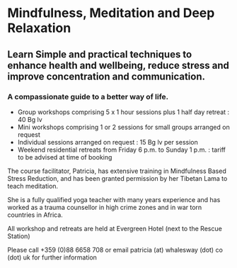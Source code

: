 # Mindfulness, Meditation and Deep Relaxation

## Learn Simple and practical techniques to enhance health and wellbeing, reduce stress and improve concentration and communication.

### A compassionate guide to a better way of life.
- Group workshops comprising 5 x 1 hour sessions plus 1 half day retreat : 40 Bg lv
- Mini workshops comprising 1 or 2 sessions for small groups arranged on request
- Individual sessions arranged on request : 15 Bg lv per session
- Weekend residential retreats from Friday 6 p.m. to Sunday 1 p.m. : tariff to be advised at time of booking

The course facilitator, Patricia, has extensive training in Mindfulness Based Stress Reduction, and has been granted permission by her Tibetan Lama to teach meditation.

She is a fully qualified yoga teacher with many years experience and has worked as a trauma counsellor in high crime zones and in war torn countries in Africa.

All workshop and retreats are held at Evergreen Hotel (next to the Rescue Station)

Please call +359 (0)88 6658 708 or email patricia (at) whalesway (dot) co (dot) uk for further information
